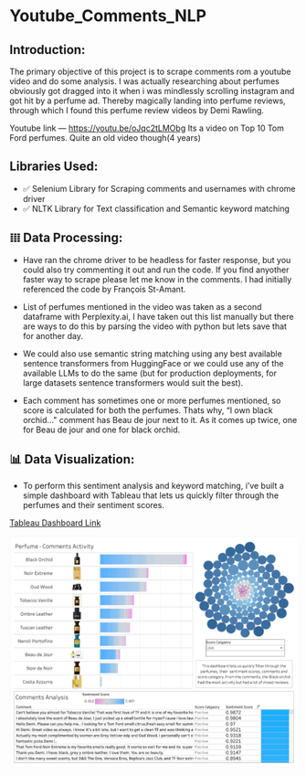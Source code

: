 # Youtube_Comments_NLP

## Introduction:
The primary objective of this project is to scrape comments rom a youtube video and do some analysis. I was actually researching about perfumes obviously got dragged into it when i was mindlessly scrolling instagram and got hit by a perfume ad. Thereby magically landing into perfume reviews, through which I found this perfume review videos by Demi Rawling.

Youtube link — https://youtu.be/oJqc2tLMObg Its a video on Top 10 Tom Ford perfumes. Quite an old video though(4 years)

## Libraries Used:

- ✅ Selenium Library for Scraping comments and usernames with chrome driver
- ✅ NLTK Library for Text classification and Semantic keyword matching 

## 𝍖 Data Processing: 
- Have ran the chrome driver to be headless for faster response, but you could also try commenting it out and run the code. If you find anyother faster way to scrape please let me know in the comments. I had initially referenced the code by François St-Amant.

- List of perfumes mentioned in the video was taken as a second dataframe with Perplexity.ai, I have taken out this list manually but there are ways to do this by parsing the video with python but lets save that for another day. 

- We could also use semantic string matching using any best available sentence transformers from HuggingFace or we could use any of the available LLMs to do the same (but for production deployments, for large datasets sentence transformers would suit the best).

- Each comment has sometimes one or more perfumes mentioned, so score is calculated for both the perfumes. Thats why, “I own black orchid…" comment has Beau de jour next to it. As it comes up twice, one for Beau de jour and one for black orchid.


## 📊 Data Visualization: 
- To perform this sentiment analysis and keyword matching, i’ve built a simple dashboard with Tableau that lets us quickly filter through the perfumes and their sentiment scores.

[Tableau Dashboard Link](https://public.tableau.com/views/YoutubeSentimentAnalysis/YoutubeComments-NLPAnalysis?:language=en-GB&:sid=&:display_count=n&:origin=viz_share_link)

![alt text](https://github.com/ashwin975/Youtube_Comments_NLP/blob/main/Dashboard_snap.jpg)


